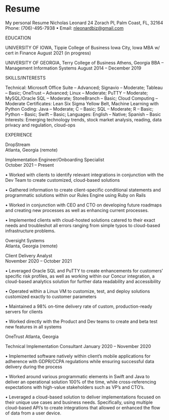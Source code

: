 # Resume
My personal Resume
Nicholas Leonard
24 Zorach Pl, Palm Coast, FL, 32164
Phone: (706)-495-7938 • Email: nleonardbiz@gmail.com

EDUCATION	
		
UNIVERSITY OF IOWA, Tippie College of Business	                                      Iowa City, Iowa
MBA w/ cert in Finance	                                                              August 2021 (in progress)

UNIVERSITY OF GEORGIA, Terry College of Business                                      Athens, Georgia
BBA – Management Information Systems	                                                August 2014 – December 2019
	
SKILLS/INTERESTS
			
Technical: 	Microsoft Office Suite – Advanced; Signavio – Moderate; Tableau – Basic; OneTrust – Advanced; Linux – Moderate; PuTTY – Moderate; MySQL/Oracle SQL – Moderate; StoneBranch – Basic; Cloud Computing – Moderate
Certificates: 	Lean Six Sigma Yellow Belt, Machine Learning with Python
Coding: 	Java – Moderate; C – Basic; SQL – Moderate; R – Basic; Python – Basic; Swift – Basic; 
Languages: 	English – Native; Spanish – Basic 	
Interests: 	Emerging technology trends, stock market analysis, reading, data privacy and regulation, cloud-ops

EXPERIENCE	
		
DropStream 								                                  
 Atlanta, Georgia (remote)

Implementation Engineer/Onboarding Specialist	
			                                   October 2021 – Present

•	Worked with clients to identify relevant integrations in conjunction with the Dev Team to create customized, cloud-based solutions

•	Gathered information to create client-specific conditional statements and programmatic solutions within our Rules Engine using Ruby on Rails

•	Worked in conjunction with CEO and CTO on developing future roadmaps and creating new processes as well as enhancing current processes.

•	Implemented clients with cloud-hosted solutions catered to their exact needs and troubleshot all errors ranging from simple typos to cloud-based infrastructure problems.

Oversight Systems  
                                                                     Atlanta, Georgia (remote)

Client Delivery Analyst                                                    
             November 2020 – October 2021

•	Leveraged Oracle SQL and PuTTY to create enhancements for customers’ specific risk profiles, as well as working within our Concur integration, a cloud-based analytics solution for further data readability and accessibility

•	Operated within a Linux VM to customize, test, and deploy solutions customized exactly to customer parameters

•	Maintained a 98% on-time delivery rate of custom, production-ready servers for clients

•	Worked directly with the Product and Dev teams to create and beta test new features in all systems


OneTrust
                                                                                   Atlanta, Georgia

Technical Implementation Consultant
                                                        January 2020 – November 2020

•	Implemented software natively within client’s mobile applications for adherence with GDPR/CCPA regulations while ensuring successful data delivery during the process

•	Worked around various programmatic elements in Swift and Java to deliver an operational solution 100% of the time, while cross-referencing expectations with high-value stakeholders such as VP’s and CTO’s.

•	Leveraged a cloud-based solution to deliver implementations focused on their unique use cases and business needs. Specifically, using multiple cloud-based API’s to create integrations that allowed or enhanced the flow of data from a user device.
